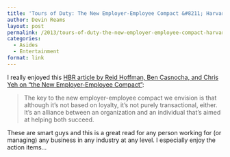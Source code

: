 ```yaml
---
title: 'Tours of Duty: The New Employer-Employee Compact &#8211; Harvard Business Review'
author: Devin Reams
layout: post
permalink: /2013/tours-of-duty-the-new-employer-employee-compact-harvard-business-review/
categories:
  - Asides
  - Entertainment
format: link
---
```

I really enjoyed this [HBR article by Reid Hoffman, Ben Casnocha, and Chris Yeh on &#8220;the New Employer-Employee Compact&#8221;][1]:

> The key to the new employer-employee compact we envision is that although it’s not based on loyalty, it’s not purely transactional, either. It’s an alliance between an organization and an individual that’s aimed at helping both succeed. 

These are smart guys and this is a great read for any person working for (or managing) any business in any industry at any level. I especially enjoy the action items&#8230;

 [1]: http://hbr.org/2013/06/tours-of-duty-the-new-employer-employee-compact/ar/pr
